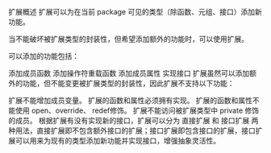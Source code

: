 扩展概述
扩展可以为在当前 package 可见的类型（除函数、元组、接口）添加新功能。

当不能破坏被扩展类型的封装性，但希望添加额外的功能时，可以使用扩展。

可以添加的功能包括：

添加成员函数
添加操作符重载函数
添加成员属性
实现接口
扩展虽然可以添加额外的功能，但不能变更被扩展类型的封装性，因此扩展不支持以下功能：

扩展不能增加成员变量。
扩展的函数和属性必须拥有实现。
扩展的函数和属性不能使用 open、override、 redef修饰。
扩展不能访问被扩展类型中 private 修饰的成员。
根据扩展有没有实现新的接口，扩展可以分为 直接扩展 和 接口扩展 两种用法，直接扩展即不包含额外接口的扩展；接口扩展即包含接口的扩展，接口扩展可以用来为现有的类型添加新功能并实现接口，增强抽象灵活性。